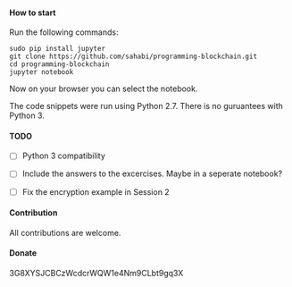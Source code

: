 #### How to start

Run the following commands:

```
sudo pip install jupyter
git clone https://github.com/sahabi/programming-blockchain.git
cd programming-blockchain
jupyter notebook
```

Now on your browser you can select the notebook. 

The code snippets were run using Python 2.7. There is no guruantees with Python 3.


#### TODO

- [ ] Python 3 compatibility
- [ ] Include the answers to the excercises. Maybe in a seperate notebook?
- [ ] Fix the encryption example in Session 2


#### Contribution

All contributions are welcome.


#### Donate

3G8XYSJCBCzWcdcrWQW1e4Nm9CLbt9gq3X  